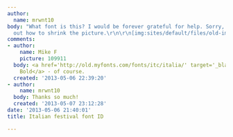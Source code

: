 ```yaml
---
author:
  name: mrwnt10
body: "What font is this? I would be forever grateful for help. Sorry, I can't figure
  out how to shrink the picture.\r\n\r\n[img:sites/default/files/old-images/lefesta_4023.png]"
comments:
- author:
    name: Mike F
    picture: 109911
  body: <a href='http://old.myfonts.com/fonts/itc/italia/' target='_blank'>Italia
    Bold</a> - of course.
  created: '2013-05-06 22:39:20'
- author:
    name: mrwnt10
  body: Thanks so much!
  created: '2013-05-07 23:12:28'
date: '2013-05-06 21:40:01'
title: Italian festival font ID

---
```

